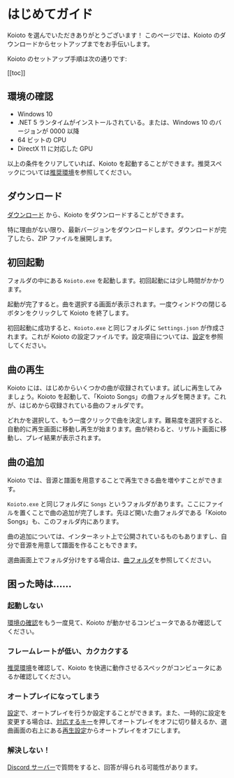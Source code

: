 # はじめてガイド

Koioto を選んでいただきありがとうございます！ このページでは、Koioto のダウンロードからセットアップまでをお手伝いします。

Koioto のセットアップ手順は次の通りです:

[[toc]]

## 環境の確認

- Windows 10
- .NET 5 ランタイムがインストールされている。または、Windows 10 のバージョンが 0000 以降
- 64 ビットの CPU
- DirectX 11 に対応した GPU

以上の条件をクリアしていれば、Koioto を起動することができます。推奨スペックについては[推奨環境](/env/)を参照してください。

## ダウンロード

[ダウンロード](/download/) から、Koioto をダウンロードすることができます。

特に理由がない限り、最新バージョンをダウンロードします。ダウンロードが完了したら、ZIP ファイルを展開します。

## 初回起動

フォルダの中にある `Koioto.exe` を起動します。初回起動には少し時間がかかります。

起動が完了すると。曲を選択する画面が表示されます。一度ウィンドウの閉じるボタンをクリックして Koioto を終了します。

初回起動に成功すると、`Koioto.exe` と同じフォルダに `Settings.json` が作成されます。これが Koioto の設定ファイルです。設定項目については、[設定](/settings/)を参照してください。

## 曲の再生

Koioto には、はじめからいくつかの曲が収録されています。試しに再生してみましょう。Koioto を起動して、「Koioto Songs」の曲フォルダを開きます。これが、はじめから収録されている曲のフォルダです。

どれかを選択して、もう一度クリックで曲を決定します。難易度を選択すると、自動的に再生画面に移動し再生が始まります。曲が終わると、リザルト画面に移動し、プレイ結果が表示されます。

## 曲の追加

Koioto では、音源と譜面を用意することで再生できる曲を増やすことができます。

`Koioto.exe` と同じフォルダに `Songs` というフォルダがあります。ここにファイルを置くことで曲の追加が完了します。先ほど開いた曲フォルダである「Koioto Songs」も、このフォルダ内にあります。

曲の追加については、インターネット上で公開されているものもありますし、自分で音源を用意して譜面を作ることもできます。

選曲画面上でフォルダ分けをする場合は、[曲フォルダ](/folder/)を参照してください。

## 困った時は……

### 起動しない

[環境の確認](#環境の確認)をもう一度見て、Koioto が動かせるコンピュータであるか確認してください。

### フレームレートが低い、カクカクする

[推奨環境](/env/)を確認して、Koioto を快適に動作させるスペックがコンピュータにあるか確認してください。

### オートプレイになってしまう

[設定](/settings/)で、オートプレイを行うか設定することができます。また、一時的に設定を変更する場合は、[対応するキー](/how2play/)を押してオートプレイをオフに切り替えるか、選曲画面の右上にある[再生設定](/playingoptions/)からオートプレイをオフにします。

### 解決しない！

[Discord サーバー](https://discord.gg/kaF5Nc6)で質問をすると、回答が得られる可能性があります。